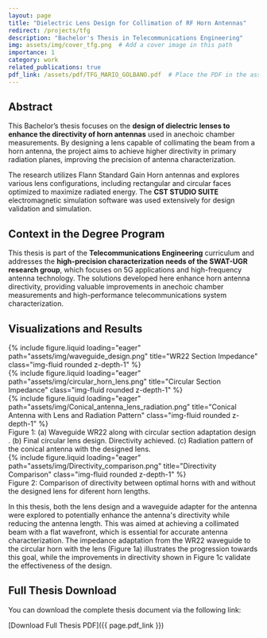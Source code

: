 ```yaml
---
layout: page
title: "Dielectric Lens Design for Collimation of RF Horn Antennas"
redirect: /projects/tfg
description: "Bachelor's Thesis in Telecommunications Engineering"
img: assets/img/cover_tfg.png  # Add a cover image in this path
importance: 1
category: work
related_publications: true
pdf_link: /assets/pdf/TFG_MARIO_GOLBANO.pdf  # Place the PDF in the assets/pdf folder
---
```


## Abstract

This Bachelor’s thesis focuses on the **design of dielectric lenses to enhance the directivity of horn antennas** used in anechoic chamber measurements. By designing a lens capable of collimating the beam from a horn antenna, the project aims to achieve higher directivity in primary radiation planes, improving the precision of antenna characterization.

The research utilizes Flann Standard Gain Horn antennas and explores various lens configurations, including rectangular and circular faces optimized to maximize radiated energy. The **CST STUDIO SUITE** electromagnetic simulation software was used extensively for design validation and simulation.

## Context in the Degree Program

This thesis is part of the **Telecommunications Engineering** curriculum and addresses the **high-precision characterization needs of the SWAT-UGR research group**, which focuses on 5G applications and high-frequency antenna technology. The solutions developed here enhance horn antenna directivity, providing valuable improvements in anechoic chamber measurements and high-performance telecommunications system characterization.

## Visualizations and Results

<div class="row">
    <div class="col-sm mt-3 mt-md-0">
        {% include figure.liquid loading="eager" path="assets/img/waveguide_design.png" title="WR22 Section Impedance" class="img-fluid rounded z-depth-1" %}
    </div>
    <div class="col-sm mt-3 mt-md-0">
        {% include figure.liquid loading="eager" path="assets/img/circular_horn_lens.png" title="Circular Section Impedance" class="img-fluid rounded z-depth-1" %}
    </div>
    <div class="col-sm mt-3 mt-md-0">
        {% include figure.liquid loading="eager" path="assets/img/Conical_antenna_lens_radiation.png" title="Conical Antenna with Lens and Radiation Pattern" class="img-fluid rounded z-depth-1" %}
    </div>
</div>

<div class="caption">
    Figure 1: (a) Waveguide WR22 along with circular section adaptation design . (b) Final circular lens design. Directivity achieved. (c) Radiation pattern of the conical antenna with the designed lens.
</div>

<div class="row">
    <div class="col-sm mt-3 mt-md-0">
        {% include figure.liquid loading="eager" path="assets/img/Directivity_comparison.png" title="Directivity Comparison" class="img-fluid rounded z-depth-1" %}
    </div>
</div>

<div class="caption">
    Figure 2: Comparison of directivity between optimal horns with and without the designed lens for diferent horn lengths.
</div>

In this thesis, both the lens design and a waveguide adapter for the antenna were explored to potentially enhance the antenna's directivity while reducing the antenna length. This was aimed at achieving a collimated beam with a flat wavefront, which is essential for accurate antenna characterization. The impedance adaptation from the WR22 waveguide to the circular horn with the lens (Figure 1a) illustrates the progression towards this goal, while the improvements in directivity shown in Figure 1c validate the effectiveness of the design.
  
## Full Thesis Download

You can download the complete thesis document via the following link:

[Download Full Thesis PDF]({{ page.pdf_link }})
